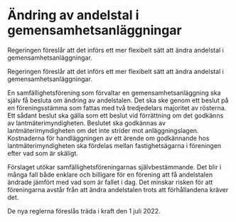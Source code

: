 # Ändring av andelstal i gemensamhetsanläggningar

Regeringen föreslår att det införs ett mer flexibelt sätt att ändra andelstal i gemensamhetsanläggningar.

Regeringen föreslår att det införs ett mer flexibelt sätt att ändra andelstal i gemensamhetsanläggningar.

En samfällighetsförening som förvaltar en gemensamhetsanläggning ska själv få besluta om ändring av andelstalen. Det ska ske genom ett beslut på en föreningsstämma som fattas med två tredjedelars majoritet av rösterna. Ett sådant beslut ska gälla som ett beslut vid förrättning om det godkänns av lantmäterimyndigheten. Beslutet ska godkännas av lantmäterimyndigheten om det inte strider mot anläggningslagen. Kostnaderna för handläggningen av ett ärende om godkännande hos lantmäterimyndigheten ska fördelas mellan fastighetsägarna i föreningen efter vad som är skäligt.

Förslaget utökar samfällighetsföreningarnas självbestämmande. Det blir i många fall både enklare och billigare för en förening att få andelstalen ändrade jämfört med vad som är fallet i dag. Det minskar risken för att föreningarna avstår från att ändra andelstalen trots att förhållandena kräver det.

De nya reglerna föreslås träda i kraft den 1 juli 2022.
